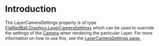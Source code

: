 # Introduction

The LayerCameraSettings property is of type [FlatRedBall.Graphics.LayerCameraSettings](../layercamerasettings.md) which can be used to override the settings of the [Camera](../../../../../frb/docs/index.php) when rendering the particular Layer. For more information on how to use this, see the [LayerCameraSettings page.](../layercamerasettings.md)
